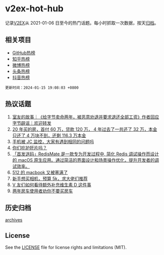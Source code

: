 # v2ex-hot-hub

 记录[V2EX](https://www.v2ex.com/)从 2021-01-06 日至今的热门话题。每小时抓取一次数据，按天[归档](archives)。
 
 ## 相关项目

- [GitHub热榜](https://github.com/lonnyzhang423/github-hot-hub)
- [知乎热榜](https://github.com/lonnyzhang423/zhihu-hot-hub)
- [微博热榜](https://github.com/lonnyzhang423/weibo-hot-hub)
- [头条热榜](https://github.com/lonnyzhang423/toutiao-hot-hub)
- [抖音热榜](https://github.com/lonnyzhang423/douyin-hot-hub)


 `更新时间：2024-01-15 19:08:03 +0800`

## 热议话题

1. [室友的故事｜《给字节卖命两年，被恶意劝退并要求退还全部工资》作者回应字节辟谣｜欢迎转发](https://www.v2ex.com/t/1008705)
1. [20 年买的房，首付 60 万，贷款 120 万， 4 年过去了一共还了 32 万，本金只还了 4 万块不到，还剩 116.3 万本金](https://www.v2ex.com/t/1008763)
1. [手机被 JC 监控，大家有遇到相同的问题吗](https://www.v2ex.com/t/1008703)
1. [你们吃护肝片吗？](https://www.v2ex.com/t/1008643)
1. [「首发送码」RedisMate 是一款专为开发过程中, 简化 Redis 调试操作而设计的 macOS 原生应用。通过简洁的界面设计和场景操作优化，提升开发者的调试效率。](https://www.v2ex.com/t/1008682)
1. [512 的 macbook 又被塞满了](https://www.v2ex.com/t/1008638)
1. [新手想买相机，预算 5k，求大佬们推荐](https://www.v2ex.com/t/1008653)
1. [V 友们如何看待额外补充维生素 D 这件事](https://www.v2ex.com/t/1008736)
1. [两年房车使用者劝你不要买房车](https://www.v2ex.com/t/1008666)

## 历史归档

[archives](archives)

## License

See the [LICENSE](LICENSE) file for license rights and limitations (MIT).
